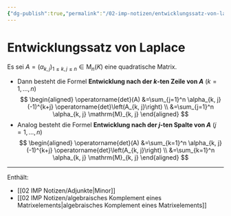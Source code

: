 ```yaml
---
{"dg-publish":true,"permalink":"/02-imp-notizen/entwicklungssatz-von-laplace/"}
---
```


# Entwicklungssatz von Laplace

Es sei $A=\left(\alpha_{k, j}\right)_{1 \leq k, j \leq n} \in \mathrm{M}_n(K)$ eine quadratische Matrix. 

- Dann besteht die Formel **Entwicklung nach der $k$-ten Zeile von $A$** $(k=1, \ldots, n)$
$$
\begin{aligned}
\operatorname{det}(A) &=\sum_{j=1}^n \alpha_{k, j}(-1)^{k+j} \operatorname{det}\left(A_{k, j}\right) \\
&=\sum_{j=1}^n \alpha_{k, j} \mathrm{M}_{k, j}
\end{aligned}
$$
- Analog besteht die Formel **Entwicklung nach der $j$-ten Spalte von $A$** $(j=1, \ldots, n)$
$$
\begin{aligned}
\operatorname{det}(A) &=\sum_{k=1}^n \alpha_{k, j}(-1)^{k+j} \operatorname{det}\left(A_{k, j}\right) \\
&=\sum_{k=1}^n \alpha_{k, j} \mathrm{M}_{k, j}
\end{aligned}
$$
___
Enthält: 
- [[02 IMP Notizen/Adjunkte\|Minor]]
- [[02 IMP Notizen/algebraisches Komplement eines Matrixelements\|algebraisches Komplement eines Matrixelements]]
